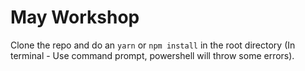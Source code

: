 # May Workshop

Clone the repo and do an `yarn` or `npm install` in the root directory (In terminal - Use command prompt, powershell will throw some errors).